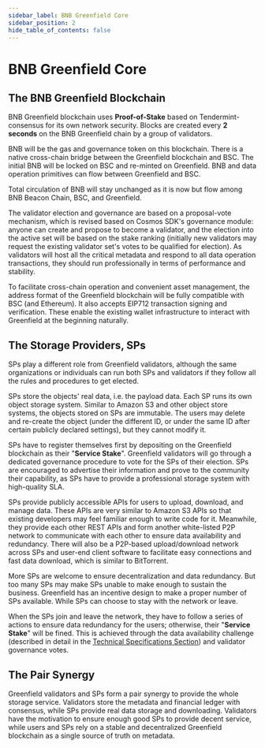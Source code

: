 ```yaml
---
sidebar_label: BNB Greenfield Core
sidebar_position: 2
hide_table_of_contents: false
---
```

# BNB Greenfield Core

## The BNB Greenfield Blockchain

BNB Greenfield blockchain uses **Proof-of-Stake** based on
Tendermint-consensus for its own network security. Blocks are created every **2 seconds** on the BNB Greenfield chain by a group of validators.

BNB will be the gas and governance token on this blockchain. There is a native cross-chain bridge between the Greenfield blockchain and BSC. The initial BNB will be locked on BSC and re-minted on Greenfield. BNB and data operation primitives can flow between Greenfield and BSC.

Total circulation of BNB will stay unchanged as it is now but flow among
BNB Beacon Chain, BSC, and Greenfield.

The validator election and governance are based on a proposal-vote
mechanism, which is revised based on Cosmos SDK's governance module:
anyone can create and propose to become a validator, and the election
into the active set will be based on the stake ranking (initially new
validators may request the existing validator set's votes to be
qualified for election). As validators will host all the critical
metadata and respond to all data operation transactions, they should run
professionally in terms of performance and stability.

To facilitate cross-chain operation and convenient asset management, the
address format of the Greenfield blockchain will be fully compatible
with BSC (and Ethereum). It also accepts EIP712 transaction signing and
verification. These enable the existing wallet infrastructure to
interact with Greenfield at the beginning naturally.

## The Storage Providers, SPs

SPs play a different role from Greenfield validators, although the same
organizations or individuals can run both SPs and validators if they
follow all the rules and procedures to get elected.

SPs store the objects' real data, i.e. the payload data. Each SP runs its own object storage system. Similar to Amazon
S3 and other object store systems, the objects stored on SPs are immutable. The users may delete and re-create the
object (under the different ID, or under the same ID after certain publicly declared settings), but they cannot modify
it.

SPs have to register themselves first by depositing on the Greenfield
blockchain as their "**Service Stake**". Greenfield validators will go
through a dedicated governance procedure to vote for the SPs of their
election. SPs are encouraged to advertise their information and prove to
the community their capability, as SPs have to provide a professional
storage system with high-quality SLA.

SPs provide publicly accessible APIs for users to upload, download, and manage data. These APIs are very similar to Amazon S3 APIs so that existing developers may feel familiar enough to write code for it. Meanwhile, they provide each other REST APIs and form another
white-listed P2P network to communicate with each other to ensure data availability and redundancy. There will also be a P2P-based
upload/download network across SPs and user-end client software to
facilitate easy connections and fast data download, which is similar to
BitTorrent.

More SPs are welcome to ensure decentralization and data redundancy. But too many SPs may make SPs unable to make enough to sustain the business. Greenfield has an incentive design to make a proper number of SPs available. While SPs can choose to stay with the network or leave.

When the SPs join and leave the network, they have to follow a series of actions to ensure data redundancy for the users; otherwise, their "**Service Stake**" will be fined. This is achieved through the data availability challenge (described in detail in the [Technical Specifications Section](../tech-specs/ecosystem-players.md)) and validator governance votes.

## The Pair Synergy

Greenfield validators and SPs form a pair synergy to provide the whole storage service. Validators store the metadata and financial ledger with consensus, while SPs provide real data storage and downloading.
Validators have the motivation to ensure enough good SPs to provide
decent service, while users and SPs rely on a stable and decentralized Greenfield blockchain as a single source of truth on metadata.
